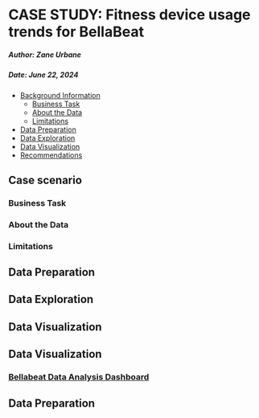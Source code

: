 # CASE STUDY: Fitness device usage trends for BellaBeat
##### Author: Zane Urbane
##### Date: June 22, 2024

- <a href="#background-information"
  id="toc-background-information">Background Information</a>
  - <a href="#business-task" id="toc-business-task">Business Task</a>
  - <a href="#about-the-data" id="toc-about-the-data">About the Data</a>
  - <a href="#limitations" id="toc-limitations">Limitations</a>
- <a href="#data-preparation" id="toc-data-preparation">Data
  Preparation</a>
- <a href="#data-exploration" id="toc-data-exploration">Data
  Exploration</a>
- <a href="#data-visualization" id="toc-data-visualization">Data
  Visualization</a>
- <a href="#recommendations" id="toc-recommendations">Recommendations</a>

## Case scenario

### Business Task

### About the Data

### Limitations

## Data Preparation

## Data Exploration

## Data Visualization

## Data Visualization

### [Bellabeat Data Analysis Dashboard](https://public.tableau.com/app/profile/zane.urbane/viz/BellabeatCaseStudy_17190633010800/Bellabeat)

## Data Preparation

